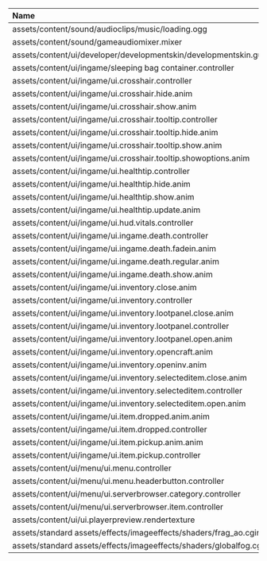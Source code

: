 |Name|
|:-|
|assets/content/sound/audioclips/music/loading.ogg|
|assets/content/sound/gameaudiomixer.mixer|
|assets/content/ui/developer/developmentskin/developmentskin.guiskin|
|assets/content/ui/ingame/sleeping bag container.controller|
|assets/content/ui/ingame/ui.crosshair.controller|
|assets/content/ui/ingame/ui.crosshair.hide.anim|
|assets/content/ui/ingame/ui.crosshair.show.anim|
|assets/content/ui/ingame/ui.crosshair.tooltip.controller|
|assets/content/ui/ingame/ui.crosshair.tooltip.hide.anim|
|assets/content/ui/ingame/ui.crosshair.tooltip.show.anim|
|assets/content/ui/ingame/ui.crosshair.tooltip.showoptions.anim|
|assets/content/ui/ingame/ui.healthtip.controller|
|assets/content/ui/ingame/ui.healthtip.hide.anim|
|assets/content/ui/ingame/ui.healthtip.show.anim|
|assets/content/ui/ingame/ui.healthtip.update.anim|
|assets/content/ui/ingame/ui.hud.vitals.controller|
|assets/content/ui/ingame/ui.ingame.death.controller|
|assets/content/ui/ingame/ui.ingame.death.fadein.anim|
|assets/content/ui/ingame/ui.ingame.death.regular.anim|
|assets/content/ui/ingame/ui.ingame.death.show.anim|
|assets/content/ui/ingame/ui.inventory.close.anim|
|assets/content/ui/ingame/ui.inventory.controller|
|assets/content/ui/ingame/ui.inventory.lootpanel.close.anim|
|assets/content/ui/ingame/ui.inventory.lootpanel.controller|
|assets/content/ui/ingame/ui.inventory.lootpanel.open.anim|
|assets/content/ui/ingame/ui.inventory.opencraft.anim|
|assets/content/ui/ingame/ui.inventory.openinv.anim|
|assets/content/ui/ingame/ui.inventory.selecteditem.close.anim|
|assets/content/ui/ingame/ui.inventory.selecteditem.controller|
|assets/content/ui/ingame/ui.inventory.selecteditem.open.anim|
|assets/content/ui/ingame/ui.item.dropped.anim.anim|
|assets/content/ui/ingame/ui.item.dropped.controller|
|assets/content/ui/ingame/ui.item.pickup.anim.anim|
|assets/content/ui/ingame/ui.item.pickup.controller|
|assets/content/ui/menu/ui.menu.controller|
|assets/content/ui/menu/ui.menu.headerbutton.controller|
|assets/content/ui/menu/ui.serverbrowser.category.controller|
|assets/content/ui/menu/ui.serverbrowser.item.controller|
|assets/content/ui/ui.playerpreview.rendertexture|
|assets/standard assets/effects/imageeffects/shaders/frag_ao.cginc|
|assets/standard assets/effects/imageeffects/shaders/globalfog.cginc|

